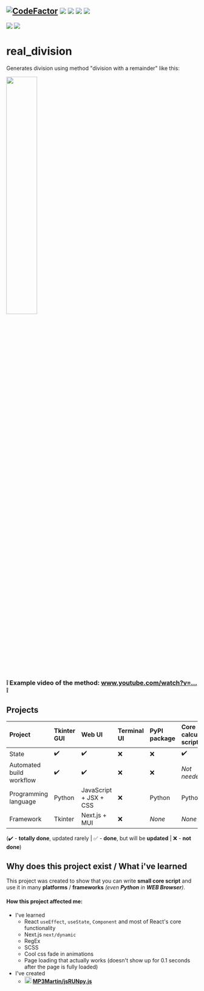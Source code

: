 [![CodeFactor](https://www.codefactor.io/repository/github/MP3Martin/real_division/badge)](#/)
[<img src="https://img.shields.io/github/license/MP3Martin/real_division">](#/)
[<img src="https://img.shields.io/github/stars/MP3Martin/real_division">](#/)
[<img src="https://img.shields.io/github/forks/MP3Martin/real_division">](#/)
[<img src="https://img.shields.io/github/issues/MP3Martin/real_division">](#/)
----
[<img src="https://github.com/MP3Martin/real_division/workflows/Build%20Tkinter%20GUI/badge.svg">](#/)
[<img src="https://github.com/MP3Martin/real_division/workflows/Build%20Next.js%20GUI/badge.svg">](#/)

# real_division
 Generates division using method "division with a remainder" like this:
 
 <a href="#/"><img src="https://user-images.githubusercontent.com/60501493/189485454-df9cec40-8195-49ec-b836-078146240fa5.png" width="40%" /></a>
 <p><span style="color: #666699;"></span></p>
 
<h3><strong>❕ Example video of the method: <a href="https://mp3martin.github.io/misc_gh_pages/video-example?id=DiJu5VeubWs" target="_blank">www.youtube.com/watch?v=...</a> ❕</strong></h3>

## Projects
Project | Tkinter GUI | Web UI | Terminal UI | PyPI package | Core calculation script
:------------ | :-------------| :-------------| :-------------| :-------------| :-------------|
State | ✔️ |  ✔️ | :x: | :x: | ✔️
Automated build workflow | ✔️ |  ✔️ | :x: | :x: | *Not needed*
Programming language | Python |  JavaScript + JSX + CSS | :x: | Python | Python
Framework | Tkinter |  Next.js + MUI | :x: | *None* | *None*

(✔️ - **totally done**, updated rarely | :white_check_mark: - **done**, but will be **updated** | :x: - **not done**)

## Why does this project exist / What i've learned
This project was created to show that you can write **small core script** and use it in many **platforms** / **frameworks** _(even **Python** in **WEB Browser**)_.

#### How this project affected me:
* I've learned
  * React `useEffect`, `useState`, `Component` and most of React's core functionality
  * Next.js `next/dynamic`
  * RegEx
  * SCSS
  * Cool css fade in animations
  * Page loading that actually works (doesn't show up for 0.1 seconds after the page is fully loaded)
* I've created
  * [<img src="https://github.com/MP3Martin/real_division/assets/60501493/2e6dd607-91bb-4b29-aad5-a7e8dc849f77" alt="gh" width="18"/>](https://github.com/MP3Martin/jsRUNpy.js) **[MP3Martin/jsRUNpy.js](https://github.com/MP3Martin/jsRUNpy.js)**
